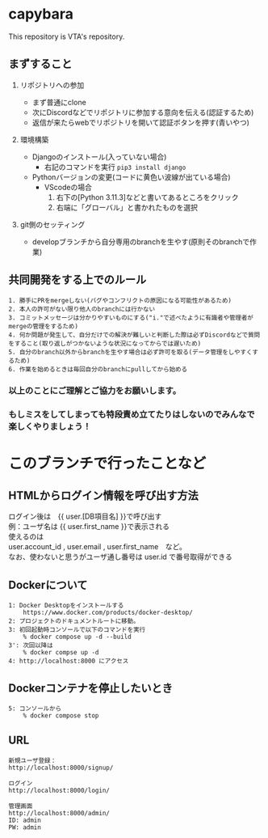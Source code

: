 # capybara
This repository is VTA's repository.

## まずすること
1. リポジトリへの参加
    * まず普通にclone
    * 次にDiscordなどでリポジトリに参加する意向を伝える(認証するため)
    * 返信が来たらwebでリポジトリを開いて認証ボタンを押す(青いやつ)

2. 環境構築
    * Djangoのインストール(入っていない場合)
        * 右記のコマンドを実行 `pip3 install django`
    * Pythonバージョンの変更(コードに黄色い波線が出ている場合)
        * VScodeの場合
            1. 右下の[Python 3.11.3]などと書いてあるところをクリック
            2. 右端に「グローバル」と書かれたものを選択

3. git側のセッティング
    * developブランチから自分専用のbranchを生やす(原則そのbranchで作業)

## 共同開発をする上でのルール
    1. 勝手にPRをmergeしない(バグやコンフリクトの原因になる可能性があるため)
    2. 本人の許可がない限り他人のbranchには行かない
    3. コミットメッセージは分かりやすいものにする("i."で述べたように有識者や管理者がmergeの管理をするため)
    4. 何か問題が発生して、自分だけでの解決が難しいと判断した際は必ずDiscordなどで質問をすること(取り返しがつかないような状況になってからでは遅いため)
    5. 自分のbranch以外からbranchを生やす場合は必ず許可を取る(データ管理をしやすくするため)
    6. 作業を始めるときは毎回自分のbranchにpullしてから始める

### 以上のことにご理解とご協力をお願いします。
### もしミスをしてしまっても特段責め立てたりはしないのでみんなで楽しくやりましょう！

# このブランチで行ったことなど
## HTMLからログイン情報を呼び出す方法
ログイン後は　{{ user.[DB項目名] }}で呼び出す   
例：ユーザ名は {{ user.first_name }}で表示される  
使えるのは  
user.account_id , user.email , user.first_name　など。  
なお、使わないと思うがユーザ通し番号は user.id で番号取得ができる  
## Dockerについて
    1: Docker Desktopをインストールする
        https://www.docker.com/products/docker-desktop/
    2: プロジェクトのドキュメントルートに移動。
    3: 初回起動時コンソールで以下のコマンドを実行
        % docker compose up -d --build
    3': 次回以降は
        % docker compse up -d
    4: http://localhost:8000 にアクセス

## Dockerコンテナを停止したいとき
    5: コンソールから
        % docker compose stop

## URL
    新規ユーザ登録：
    http://localhost:8000/signup/
    
    ログイン
    http://localhost:8000/login/

    管理画面
    http://localhost:8000/admin/
    ID: admin
    PW: admin


